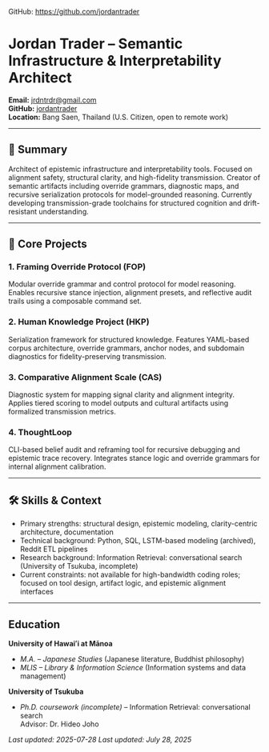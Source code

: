 GitHub: https://github.com/jordantrader

# Jordan Trader – Semantic Infrastructure & Interpretability Architect

**Email:** jrdntrdr@gmail.com  
**GitHub:** [jordantrader](https://github.com/jordantrader)  
**Location:** Bang Saen, Thailand (U.S. Citizen, open to remote work)

---

## 🎯 Summary

Architect of epistemic infrastructure and interpretability tools. Focused on alignment safety, structural clarity, and high-fidelity transmission. Creator of semantic artifacts including override grammars, diagnostic maps, and recursive serialization protocols for model-grounded reasoning. Currently developing transmission-grade toolchains for structured cognition and drift-resistant understanding.

---

## 🧠 Core Projects

### 1. **Framing Override Protocol (FOP)**
Modular override grammar and control protocol for model reasoning. Enables recursive stance injection, alignment presets, and reflective audit trails using a composable command set.

### 2. **Human Knowledge Project (HKP)**
Serialization framework for structured knowledge. Features YAML-based corpus architecture, override grammars, anchor nodes, and subdomain diagnostics for fidelity-preserving transmission.

### 3. **Comparative Alignment Scale (CAS)**
Diagnostic system for mapping signal clarity and alignment integrity. Applies tiered scoring to model outputs and cultural artifacts using formalized transmission metrics.

### 4. **ThoughtLoop**
CLI-based belief audit and reframing tool for recursive debugging and epistemic trace recovery. Integrates stance logic and override grammars for internal alignment calibration.

---

## 🛠️ Skills & Context

- Primary strengths: structural design, epistemic modeling, clarity-centric architecture, documentation  
- Technical background: Python, SQL, LSTM-based modeling (archived), Reddit ETL pipelines  
- Research background: Information Retrieval: conversational search (University of Tsukuba, incomplete)  
- Current constraints: not available for high-bandwidth coding roles; focused on tool design, artifact logic, and epistemic alignment interfaces

---

## Education

**University of Hawaiʻi at Mānoa**  
- *M.A. – Japanese Studies* (Japanese literature, Buddhist philosophy)  
- *MLIS – Library & Information Science* (Information systems and data management)

**University of Tsukuba**  
- *Ph.D. coursework (incomplete)* – Information Retrieval: conversational search  
  Advisor: Dr. Hideo Joho


_Last updated: 2025-07-28_
_Last updated: July 28, 2025_

